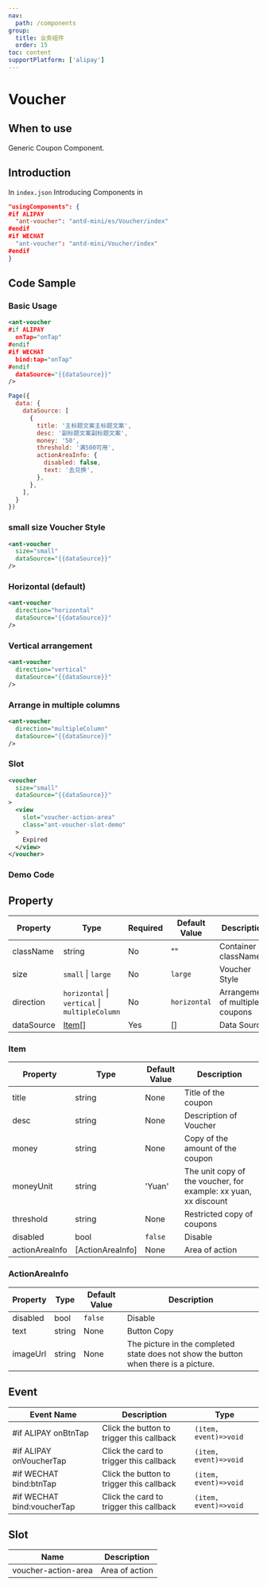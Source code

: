 ```yaml
---
nav:
  path: /components
group:
  title: 业务组件
  order: 15
toc: content
supportPlatform: ['alipay']
---
```


# Voucher

## When to use

Generic Coupon Component.

## Introduction

In `index.json` Introducing Components in

```json
"usingComponents": {
#if ALIPAY
  "ant-voucher": "antd-mini/es/Voucher/index"
#endif
#if WECHAT
  "ant-voucher": "antd-mini/Voucher/index"
#endif
}
```

## Code Sample

### Basic Usage

```xml
<ant-voucher
#if ALIPAY
  onTap="onTap"
#endif
#if WECHAT
  bind:tap="onTap"
#endif
  dataSource="{{dataSource}}"
/>
```

```js
Page({
  data: {
    dataSource: [
      {
        title: '主标题文案主标题文案',
        desc: '副标题文案副标题文案',
        money: '50',
        threshold: '满500可用',
        actionAreaInfo: {
          disabled: false,
          text: '去兑换',
        },
      },
    ],
  }
})
```

### small size Voucher Style
```xml
<ant-voucher 
  size="small" 
  dataSource="{{dataSource}}" 
/>
```

### Horizontal (default)
```xml
<ant-voucher
  direction="horizontal"
  dataSource="{{dataSource}}"
/>
```

### Vertical arrangement
```xml
<ant-voucher
  direction="vertical"
  dataSource="{{dataSource}}"
/>
```

### Arrange in multiple columns
```xml
<ant-voucher
  direction="multipleColumn"
  dataSource="{{dataSource}}"
/>
```

### Slot
```xml
<voucher 
  size="small" 
  dataSource="{{dataSource}}" 
>
  <view 
    slot="voucher-action-area" 
    class="ant-voucher-slot-demo"
  >
    Expired
  </view>
</voucher>
```

### Demo Code

<code src="../../demo/pages/Voucher/index"></code>

## Property

| Property | Type | Required | Default Value | Description |
| --- | --- | --- | --- | --- |
| className | string | No | "" | Container className |
| size | `small` &#124; `large` | No | `large` | Voucher Style  |
| direction | `horizontal` &#124; `vertical` &#124; `multipleColumn` | No | `horizontal` | Arrangement of multiple coupons |
| dataSource | [Item](#item)[] | Yes | [] | Data Source  |

### Item

| Property             | Type             | Default Value     | Description                  |
|----------------| ---------------- |---------|---------------------|
| title          | string           | None       | Title of the coupon               |
| desc           | string           | None       | Description of Voucher               |
| money          | string           | None       | Copy of the amount of the coupon             |
| moneyUnit      | string           | 'Yuan'     | The unit copy of the voucher, for example: xx yuan, xx discount  |
| threshold      | string           | None       | Restricted copy of coupons             |
| disabled       | bool             | `false` | Disable               |
| actionAreaInfo | [ActionAreaInfo] | None       | Area of action               |

### ActionAreaInfo

| Property     | Type   | Default Value  | Description                             |
| -------- | ------ | ------- | -------------------------------- |
| disabled | bool   | `false` | Disable                         |
| text     | string | None      | Button Copy                         |
| imageUrl | string | None      | The picture in the completed state does not show the button when there is a picture. |

## Event

| Event Name       | Description                           | Type                  |
| ------------ | ------------------------------ | --------------------- |
| #if ALIPAY onBtnTap     | Click the button to trigger this callback           | `(item, event)=>void` |
| #if ALIPAY onVoucherTap | Click the card to trigger this callback           | `(item, event)=>void` |
| #if WECHAT bind:btnTap     | Click the button to trigger this callback           | `(item, event)=>void` |
| #if WECHAT bind:voucherTap | Click the card to trigger this callback           | `(item, event)=>void` |

## Slot

| Name                | Description     |
| ------------------- | -------- |
| voucher-action-area | Area of action |
